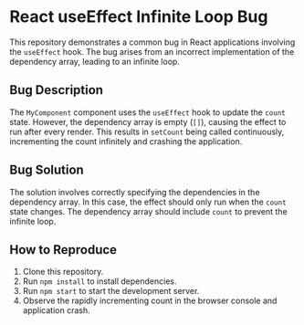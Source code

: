 # React useEffect Infinite Loop Bug

This repository demonstrates a common bug in React applications involving the `useEffect` hook.  The bug arises from an incorrect implementation of the dependency array, leading to an infinite loop.

## Bug Description
The `MyComponent` component uses the `useEffect` hook to update the `count` state. However, the dependency array is empty (`[]`), causing the effect to run after every render.  This results in `setCount` being called continuously, incrementing the count infinitely and crashing the application.

## Bug Solution
The solution involves correctly specifying the dependencies in the dependency array. In this case, the effect should only run when the `count` state changes.  The dependency array should include `count` to prevent the infinite loop.

## How to Reproduce
1. Clone this repository.
2. Run `npm install` to install dependencies.
3. Run `npm start` to start the development server.
4. Observe the rapidly incrementing count in the browser console and application crash.
